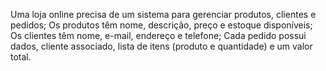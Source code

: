 Uma loja online precisa de um sistema para gerenciar produtos, clientes e pedidos;
Os produtos têm nome, descrição, preço e estoque disponíveis;
Os clientes têm nome, e-mail, endereço e telefone;
Cada pedido possui dados, cliente associado, lista de itens (produto e quantidade) e um valor total.